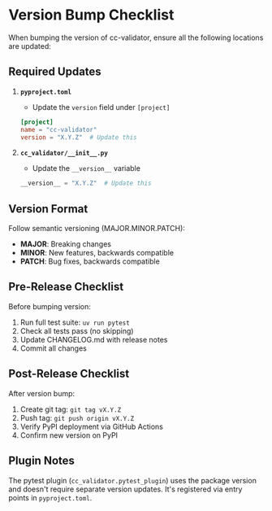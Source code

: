# Version Bump Checklist

When bumping the version of cc-validator, ensure all the following locations are updated:

## Required Updates

1. **`pyproject.toml`**
   - Update the `version` field under `[project]`
   ```toml
   [project]
   name = "cc-validator"
   version = "X.Y.Z"  # Update this
   ```

2. **`cc_validator/__init__.py`**
   - Update the `__version__` variable
   ```python
   __version__ = "X.Y.Z"  # Update this
   ```

## Version Format

Follow semantic versioning (MAJOR.MINOR.PATCH):
- **MAJOR**: Breaking changes
- **MINOR**: New features, backwards compatible
- **PATCH**: Bug fixes, backwards compatible

## Pre-Release Checklist

Before bumping version:
1. Run full test suite: `uv run pytest`
2. Check all tests pass (no skipping)
3. Update CHANGELOG.md with release notes
4. Commit all changes

## Post-Release Checklist

After version bump:
1. Create git tag: `git tag vX.Y.Z`
2. Push tag: `git push origin vX.Y.Z`
3. Verify PyPI deployment via GitHub Actions
4. Confirm new version on PyPI

## Plugin Notes

The pytest plugin (`cc_validator.pytest_plugin`) uses the package version and doesn't require separate version updates. It's registered via entry points in `pyproject.toml`.

